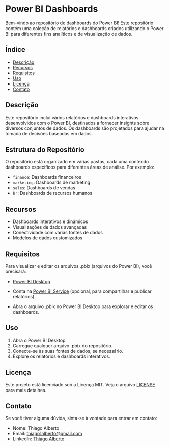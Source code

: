 # Power BI Dashboards

Bem-vindo ao repositório de dashboards do Power BI! Este repositório contém uma coleção de relatórios e dashboards criados utilizando o Power BI para diferentes fins analíticos e de visualização de dados.

## Índice

- [Descrição](#descrição)
- [Recursos](#recursos)
- [Requisitos](#requisitos)
- [Uso](#uso)
- [Licença](#licença)
- [Contato](#contato)

## Descrição

Este repositório inclui vários relatórios e dashboards interativos desenvolvidos com o Power BI, destinados a fornecer insights sobre diversos conjuntos de dados. Os dashboards são projetados para ajudar na tomada de decisões baseadas em dados.

## Estrutura do Repositório

O repositório está organizado em várias pastas, cada uma contendo dashboards específicos para diferentes áreas de análise. Por exemplo:

- `finance`: Dashboards financeiros
- `marketing`: Dashboards de marketing
- `sales`: Dashboards de vendas
- `hr`: Dashboards de recursos humanos

## Recursos

- Dashboards interativos e dinâmicos
- Visualizações de dados avançadas
- Conectividade com várias fontes de dados
- Modelos de dados customizados

## Requisitos

Para visualizar e editar os arquivos .pbix (arquivos do Power BI), você precisará:

- [Power BI Desktop](https://powerbi.microsoft.com/desktop/)
- Conta na [Power BI Service](https://powerbi.microsoft.com/service/) (opcional, para compartilhar e publicar relatórios)

- Abra o arquivo .pbix no Power BI Desktop para explorar e editar os dashboards.

## Uso

1. Abra o Power BI Desktop.
2. Carregue qualquer arquivo .pbix do repositório.
3. Conecte-se às suas fontes de dados, se necessário.
4. Explore os relatórios e dashboards interativos.

## Licença

Este projeto está licenciado sob a Licença MIT. Veja o arquivo [LICENSE](LICENSE) para mais detalhes.

## Contato

Se você tiver alguma dúvida, sinta-se à vontade para entrar em contato:

- Nome: Thiago Alberto
- Email: thiago1alberto@gmail.com
- LinkedIn: [Thiago Alberto](https://www.linkedin.com/in/thiago-alberto-864121190/)
